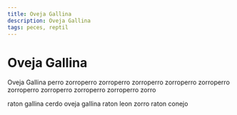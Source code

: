 ```yaml
---
title: Oveja Gallina
description: Oveja Gallina
tags: peces, reptil
---
```


# Oveja Gallina

Oveja Gallina perro zorroperro zorroperro zorroperro zorroperro zorroperro zorroperro zorroperro zorroperro zorroperro zorro

raton gallina cerdo oveja gallina raton leon zorro raton conejo
